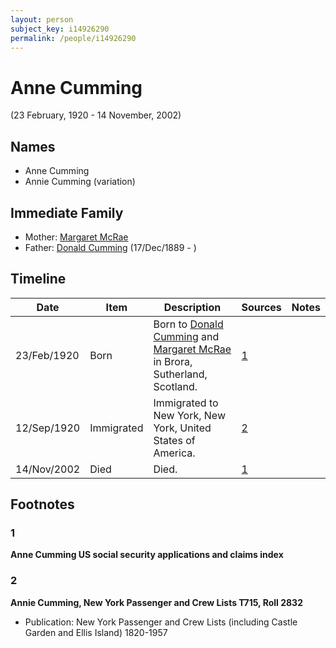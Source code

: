 ```yaml
---
layout: person
subject_key: i14926290
permalink: /people/i14926290
---
```


# Anne Cumming
(23 February, 1920 - 14 November, 2002)

## Names

* Anne Cumming
* Annie Cumming (variation)

## Immediate Family

* Mother: [Margaret McRae](./@57014804@-margaret-mcrae-b-d.md)
* Father: [Donald Cumming](./@89853996@-donald-cumming-b1889-12-17-d.md) (17/Dec/1889 - )

## Timeline

Date | Item | Description | Sources | Notes
---|---|---|---|---
23/Feb/1920 | Born | Born to [Donald Cumming](./@89853996@-donald-cumming-b1889-12-17-d.md) and [Margaret McRae](./@57014804@-margaret-mcrae-b-d.md) in Brora, Sutherland, Scotland. | [1](#1) | 
12/Sep/1920 | Immigrated | Immigrated to New York, New York, United States of America. | [2](#2) | 
14/Nov/2002 | Died | Died. | [1](#1) | 

## Footnotes

### 1

**Anne Cumming US social security applications and claims index**


### 2

**Annie Cumming, New York Passenger and Crew Lists T715, Roll 2832**

* Publication: New York Passenger and Crew Lists (including Castle Garden and Ellis Island) 1820-1957

